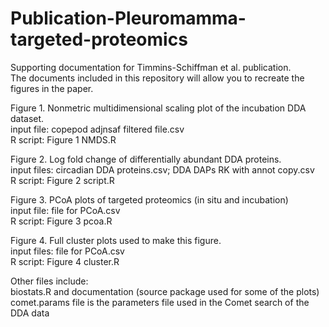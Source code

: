 # Publication-Pleuromamma-targeted-proteomics
Supporting documentation for Timmins-Schiffman et al. publication.<br/>
The documents included in this repository will allow you to recreate the figures in the paper.

Figure 1. Nonmetric multidimensional scaling plot of the incubation DDA dataset.<br/>
input file: copepod adjnsaf filtered file.csv<br/>
R script: Figure 1 NMDS.R

Figure 2. Log fold change of differentially abundant DDA proteins.<br/>
input files: circadian DDA proteins.csv; DDA DAPs RK with annot copy.csv<br/>
R script: Figure 2 script.R

Figure 3. PCoA plots of targeted proteomics (in situ and incubation)<br/>
input file: file for PCoA.csv<br/>
R script: Figure 3 pcoa.R

Figure 4. Full cluster plots used to make this figure.<br/>
input files: file for PCoA.csv<br/>
R script: Figure 4 cluster.R

Other files include:<br/>
biostats.R and documentation (source package used for some of the plots)<br/>
comet.params file is the parameters file used in the Comet search of the DDA data
